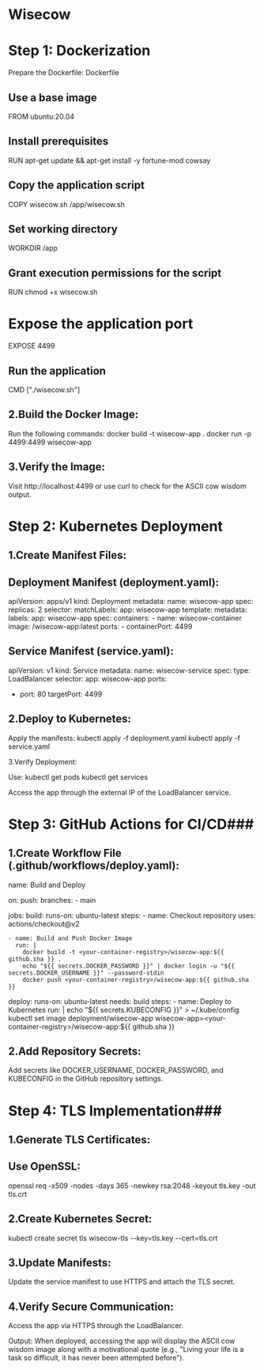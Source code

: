 # Wisecow
# Step 1: Dockerization

Prepare the Dockerfile:
Dockerfile
## Use a base image
FROM ubuntu:20.04

## Install prerequisites
RUN apt-get update && apt-get install -y fortune-mod cowsay

## Copy the application script
COPY wisecow.sh /app/wisecow.sh

## Set working directory
WORKDIR /app

## Grant execution permissions for the script
RUN chmod +x wisecow.sh

# Expose the application port
EXPOSE 4499

## Run the application
CMD ["./wisecow.sh"]

## 2.Build the Docker Image:

Run the following commands:
docker build -t wisecow-app .
docker run -p 4499:4499 wisecow-app
## 3.Verify the Image:

Visit http://localhost:4499 or use curl to check for the ASCII cow wisdom output.

# Step 2: Kubernetes Deployment

## 1.Create Manifest Files:
## Deployment Manifest (deployment.yaml):

apiVersion: apps/v1
kind: Deployment
metadata:
  name: wisecow-app
spec:
  replicas: 2
  selector:
    matchLabels:
      app: wisecow-app
  template:
    metadata:
      labels:
        app: wisecow-app
    spec:
      containers:
      - name: wisecow-container
        image: <your-container-registry>/wisecow-app:latest
        ports:
        - containerPort: 4499
        
## Service Manifest (service.yaml):

apiVersion: v1
kind: Service
metadata:
  name: wisecow-service
spec:
  type: LoadBalancer
  selector:
    app: wisecow-app
  ports:
  - port: 80
    targetPort: 4499
    
## 2.Deploy to Kubernetes:

Apply the manifests:
kubectl apply -f deployment.yaml
kubectl apply -f service.yaml

3.Verify Deployment:

Use:
kubectl get pods
kubectl get services

Access the app through the external IP of the LoadBalancer service.

# Step 3: GitHub Actions for CI/CD###

## 1.Create Workflow File (.github/workflows/deploy.yaml):
  name: Build and Deploy

on:
  push:
    branches:
      - main

jobs:
  build:
    runs-on: ubuntu-latest
    steps:
    - name: Checkout repository
      uses: actions/checkout@v2

    - name: Build and Push Docker Image
      run: |
        docker build -t <your-container-registry>/wisecow-app:${{ github.sha }} .
        echo "${{ secrets.DOCKER_PASSWORD }}" | docker login -u "${{ secrets.DOCKER_USERNAME }}" --password-stdin
        docker push <your-container-registry>/wisecow-app:${{ github.sha }}

  deploy:
    runs-on: ubuntu-latest
    needs: build
    steps:
    - name: Deploy to Kubernetes
      run: |
        echo "${{ secrets.KUBECONFIG }}" > ~/.kube/config
        kubectl set image deployment/wisecow-app wisecow-app=<your-container-registry>/wisecow-app:${{ github.sha }}
        
## 2.Add Repository Secrets:
Add secrets like DOCKER_USERNAME, DOCKER_PASSWORD, and KUBECONFIG in the GitHub repository settings.

# Step 4: TLS Implementation###

## 1.Generate TLS Certificates:
## Use OpenSSL:
openssl req -x509 -nodes -days 365 -newkey rsa:2048 -keyout tls.key -out tls.crt

## 2.Create Kubernetes Secret:
kubectl create secret tls wisecow-tls --key=tls.key --cert=tls.crt

## 3.Update Manifests:
Update the service manifest to use HTTPS and attach the TLS secret.

## 4.Verify Secure Communication:
Access the app via HTTPS through the LoadBalancer.

Output:
When deployed, accessing the app will display the ASCII cow wisdom image along with a motivational quote (e.g., "Living your life is a task so difficult, it has never been attempted before").


